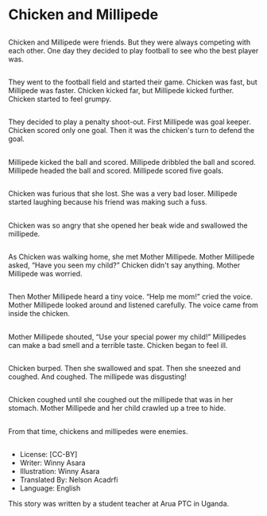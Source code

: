 # Chicken and Millipede

##
Chicken and Millipede were friends.
But they were always competing
with each other. One day they
decided to play football to see who
the best player was.

##
They went to the football field and
started their game. Chicken was
fast, but Millipede was faster.
Chicken kicked far, but Millipede
kicked further. Chicken started to
feel grumpy.

##
They decided to play a penalty
shoot-out. First Millipede was goal
keeper. Chicken scored only one
goal. Then it was the chicken's turn
to defend the goal.

##
Millipede kicked the ball and scored.
Millipede dribbled the ball and
scored. Millipede headed the ball
and scored. Millipede scored five
goals.

##
Chicken was furious that she lost.
She was a very bad loser. Millipede
started laughing because his friend
was making such a fuss.

##
Chicken was so angry that she
opened her beak wide and
swallowed the millipede.

##
As Chicken was walking home, she
met Mother Millipede. Mother
Millipede asked, “Have you seen my
child?” Chicken didn't say anything.
Mother Millipede was worried.

##
Then Mother Millipede heard a tiny
voice. “Help me mom!” cried the
voice. Mother Millipede looked
around and listened carefully. The
voice came from inside the chicken.

##
Mother Millipede shouted, “Use your
special power my child!” Millipedes
can make a bad smell and a terrible
taste. Chicken began to feel ill.

##
Chicken burped. Then she
swallowed and spat. Then she
sneezed and coughed. And
coughed. The millipede was
disgusting!

##
Chicken coughed until she coughed
out the millipede that was in her
stomach. Mother Millipede and her
child crawled up a tree to hide.

##
From that time, chickens and
millipedes were enemies.

##
* License: [CC-BY]
* Writer: Winny Asara
* Illustration: Winny Asara
* Translated By: Nelson Acadrfi
* Language: English

This story was written by a student teacher at Arua PTC in Uganda.
